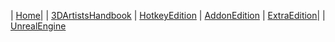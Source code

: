 | [Home](https://github.com/Epicrex/AnatomyForArtists/wiki)|
| [3DArtistsHandbook](https://github.com/Epicrex/3DArtistsHandbook/wiki/)
| [HotkeyEdition](https://github.com/Epicrex/3DArtistsHandbookHotkeyEdition/wiki)
| [AddonEdition](https://github.com/Epicrex/3DArtistsHandbookAddonEdition/wiki)
| [ExtraEdition](https://github.com/Epicrex/3DArtistsHandbookExtraEdition/wiki)|
| [UnrealEngine](https://github.com/Epicrex/UnrealEngine/wiki)